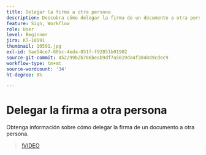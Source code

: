```yaml
---
title: Delegar la firma a otra persona
description: Descubra cómo delegar la firma de un documento a otra persona
feature: Sign, Workflow
role: User
level: Beginner
jira: KT-10591
thumbnail: 10591.jpg
exl-id: 5ae54ce7-80bc-4eda-851f-f92851b01902
source-git-commit: 452299b2b786beab9df7a5019da4f3840d9cdec9
workflow-type: tm+mt
source-wordcount: '34'
ht-degree: 0%

---
```


# Delegar la firma a otra persona

Obtenga información sobre cómo delegar la firma de un documento a otra persona.

>[!VIDEO](https://video.tv.adobe.com/v/3411241?quality=12&learn=on&hidetitle=true&captions=spa)
